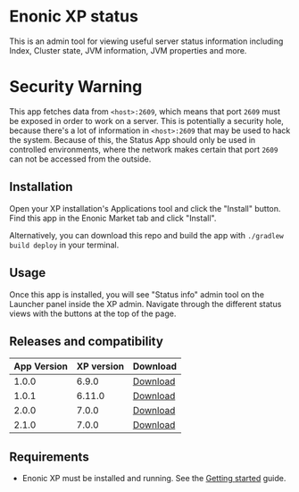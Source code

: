 # Enonic XP status

This is an admin tool for viewing useful server status information including Index, Cluster state, JVM information, JVM properties and more.

# Security Warning

This app fetches data from `<host>:2609`, which means that port `2609` must be exposed in order to work on a server. 
This is potentially a security hole, because there's a lot of information in `<host>:2609` that may be used to hack the system. 
Because of this, the Status App should only be used in controlled environments, where the network makes certain that port `2609` can not be accessed from the outside.

## Installation

Open your XP installation's Applications tool and click the "Install" button.
Find this app in the Enonic Market tab and click "Install".

Alternatively, you can download this repo and build the app with `./gradlew build deploy` in your terminal.

## Usage

Once this app is installed, you will see "Status info" admin tool on the Launcher panel inside the XP admin.
Navigate through the different status views with the buttons at the top of the page.

## Releases and compatibility

| App Version   | XP version | Download |
| ------------- | ---------- | -------- |
| 1.0.0 | 6.9.0  | [Download](http://repo.enonic.com/public/com/enonic/app/status/1.0.0/status-1.0.0.jar) |
| 1.0.1 | 6.11.0 | [Download](http://repo.enonic.com/public/com/enonic/app/status/1.0.1/status-1.0.1.jar) |
| 2.0.0 | 7.0.0  | [Download](http://repo.enonic.com/public/com/enonic/app/status/2.0.0/status-2.0.0.jar) |
| 2.1.0 | 7.0.0  | [Download](http://repo.enonic.com/public/com/enonic/app/status/2.1.0/status-2.1.0.jar) |


## Requirements

* Enonic XP must be installed and running. See the
[Getting started](https://developer.enonic.com/start) guide.
